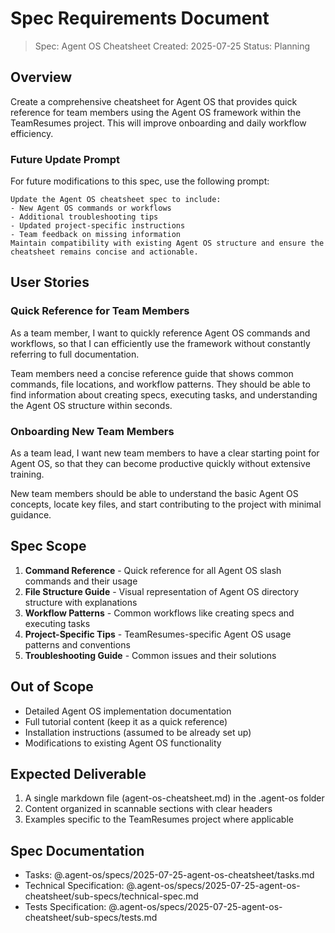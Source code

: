 # Spec Requirements Document

> Spec: Agent OS Cheatsheet
> Created: 2025-07-25
> Status: Planning

## Overview

Create a comprehensive cheatsheet for Agent OS that provides quick reference for team members using the Agent OS framework within the TeamResumes project. This will improve onboarding and daily workflow efficiency.

### Future Update Prompt

For future modifications to this spec, use the following prompt:
```
Update the Agent OS cheatsheet spec to include:
- New Agent OS commands or workflows
- Additional troubleshooting tips
- Updated project-specific instructions
- Team feedback on missing information
Maintain compatibility with existing Agent OS structure and ensure the cheatsheet remains concise and actionable.
```

## User Stories

### Quick Reference for Team Members

As a team member, I want to quickly reference Agent OS commands and workflows, so that I can efficiently use the framework without constantly referring to full documentation.

Team members need a concise reference guide that shows common commands, file locations, and workflow patterns. They should be able to find information about creating specs, executing tasks, and understanding the Agent OS structure within seconds.

### Onboarding New Team Members

As a team lead, I want new team members to have a clear starting point for Agent OS, so that they can become productive quickly without extensive training.

New team members should be able to understand the basic Agent OS concepts, locate key files, and start contributing to the project with minimal guidance.

## Spec Scope

1. **Command Reference** - Quick reference for all Agent OS slash commands and their usage
2. **File Structure Guide** - Visual representation of Agent OS directory structure with explanations
3. **Workflow Patterns** - Common workflows like creating specs and executing tasks
4. **Project-Specific Tips** - TeamResumes-specific Agent OS usage patterns and conventions
5. **Troubleshooting Guide** - Common issues and their solutions

## Out of Scope

- Detailed Agent OS implementation documentation
- Full tutorial content (keep it as a quick reference)
- Installation instructions (assumed to be already set up)
- Modifications to existing Agent OS functionality

## Expected Deliverable

1. A single markdown file (agent-os-cheatsheet.md) in the .agent-os folder
2. Content organized in scannable sections with clear headers
3. Examples specific to the TeamResumes project where applicable

## Spec Documentation

- Tasks: @.agent-os/specs/2025-07-25-agent-os-cheatsheet/tasks.md
- Technical Specification: @.agent-os/specs/2025-07-25-agent-os-cheatsheet/sub-specs/technical-spec.md
- Tests Specification: @.agent-os/specs/2025-07-25-agent-os-cheatsheet/sub-specs/tests.md